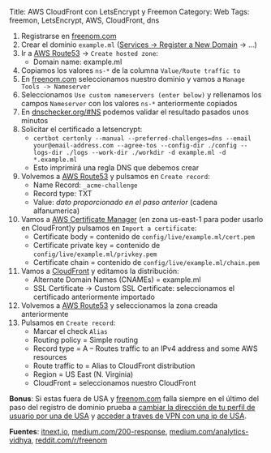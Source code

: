 Title: AWS CloudFront con LetsEncrypt y Freemon
Category: Web
Tags: freemon, LetsEncrypt, AWS, CloudFront, dns

1. Registrarse en [freenom.com](https://www.freenom.com)
2. Crear el dominio `example.ml` ([Services -> Register a New Domain](https://my.freenom.com/domains.php) -> ...)
3. Ir a [AWS Route53](https://console.aws.amazon.com/route53/v2/home#Dashboard) -> `Create hosted zone`:
    * Domain name: example.ml
4. Copiamos los valores `ns-*` de la columna `Value/Route traffic to`
5. En [freenom.com](https://www.freenom.com) seleccionamos nuestro dominio y vamos a `Manage Tools -> Nameserver`
6. Seleccionamos `Use custom nameservers (enter below)` y rellenamos los campos `Nameserver` con los valores `ns-*` anteriormente copiados
7. En [dnschecker.org/#NS](https://www.dnschecker.org/#NS) podemos validar el resultado pasados unos minutos
8. Solicitar el certificado a letsencrypt:
    * `certbot certonly --manual --preferred-challenges=dns --email your@email-address.com --agree-tos --config-dir ./config --logs-dir ./logs --work-dir ./workdir -d example.ml -d *.example.ml`
    * Esto imprimirá una regla DNS que debemos crear
9. Volvemos a [AWS Route53](https://console.aws.amazon.com/route53/v2/home#Dashboard) y pulsamos en `Create record`:
    * Name Record: `_acme-challenge`
    * Record type: TXT
    * Value: *dato proporcionado en el paso anterior* (cadena alfanumerica)
10. Vamos a [AWS Certificate Manager](https://console.aws.amazon.com/acm/home) (en zona us-east-1 para poder usarlo en CloudFront)y pulsamos en `Import a certificate`:
    * Certificate body = contenido de `config/live/example.ml/cert.pem`
    * Certificate private key = contenido de `config/live/example.ml/privkey.pem`
    * Certificate chain = contenido de `config/live/example.ml/chain.pem`
11. Vamos a [CloudFront](https://console.aws.amazon.com/cloudfront/home?region=us-east-1#distributions:) y editamos la distribución:
    * Alternate Domain Names (CNAMEs) = example.ml
    * SSL Certificate -> Custom SSL Certificate: seleccionamos el certificado anteriormente importado
12. Volvemos a [AWS Route53](https://console.aws.amazon.com/route53/v2/home#Dashboard) y seleccionamos la zona creada anteriormente
13. Pulsamos en `Create record`:
    * Marcar el check `Alias`
    * Routing policy = Simple routing
    * Record type = A – Routes traffic to an IPv4 address and some AWS resources
    * Route traffic to = Alias to CloudFront distribution
    * Region = US East (N. Virginia)
    * CloudFront = seleccionamos nuestro CloudFront

**Bonus**: Si estas fuera de USA y [freenom.com](https://www.freenom.com) falla siempre
en el último del paso del registro de dominio prueba a [cambiar la dirección de tu perfil
de usuario por una de USA](https://www.fakeaddressgenerator.com/usa_address_generator)
y [acceder a traves de VPN con una ip de USA](https://chrome.google.com/webstore/detail/hola-free-vpn-proxy-unblo/gkojfkhlekighikafcpjkiklfbnlmeio).

**Fuentes**: [itnext.io](https://itnext.io/using-letsencrypt-ssl-certificates-in-aws-certificate-manager-c2bc3c6ae10), [medium.com/200-response](https://medium.com/200-response/como-crear-una-p%C3%A1gina-est%C3%A1tica-usando-aws-y-freenom-casi-completamente-gratis-parte-2-manos-a-la-48b9b6f45074), [medium.com/analytics-vidhya](https://medium.com/analytics-vidhya/tutorial-how-to-deploy-an-angular-app-with-a-free-domain-and-ssl-to-aws-s3-and-cloudfront-d0143de53d2d), [reddit.com/r/freenom](https://www.reddit.com/r/freenom/comments/gegiy4/i_cant_register_free_domains_with_freenom/)
